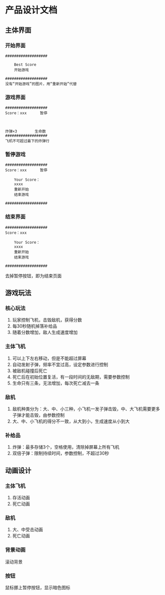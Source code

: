 # 产品设计文档
## 主体界面
### 开始界面
```
###################

    Best Score
    开始游戏

###################
没有“开始游戏”的图片，用“重新开始”代替
```

### 游戏界面
```
###################
Score：xxx      暂停



炸弹×3        生命数
###################
飞机不可超过最下的炸弹行
```

### 暂停游戏
```
###################
Score：xxx      暂停

    Your Score：
    xxxx
    重新开始
    结束游戏

###################
```

### 结束界面
```
###################
Score：xxx     

    Your Score：
    xxxx
    重新开始
    结束游戏

###################
```
去掉暂停按钮，即为结束页面

## 游戏玩法
### 核心玩法
1. 玩家控制飞机，击毁敌机，获得分数
2. 每30秒随机掉落补给品
3. 随着分数增加，敌人生成速度增加

### 主体飞机
1. 可以上下左右移动，但是不能超过屏幕
2. 自动发射子弹，频率不宜过高，设定参数进行控制
3. 被敌机碰撞后死亡
4. 死亡后在初始位置复活，有一段时间的无敌期，需要参数控制
5. 生命只有三条，无法增加，每次死亡减去一条

### 敌机
1. 敌机种类分为：大、中、小三种，小飞机一发子弹击毁，中、大飞机需要更多子弹才能击毁，由参数控制
2. 大、中、小飞机的得分不一致，从大到小，生成速度从小到大

### 补给品
1. 炸弹：最多存储3个，空格使用，清除掉屏幕上所有飞机
2. 双倍子弹：限制持续时间，参数控制，不超过30秒

## 动画设计
### 主体飞机
1. 存活动画
2. 死亡动画

### 敌机
1. 大、中受击动画
2. 死亡动画

### 背景动画
滚动背景

### 按钮
鼠标挪上暂停按钮，显示暗色图标